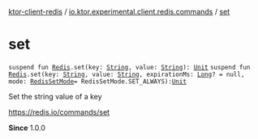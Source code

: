 [ktor-client-redis](../index.md) / [io.ktor.experimental.client.redis.commands](index.md) / [set](./set.md)

# set

`suspend fun `[`Redis`](../io.ktor.experimental.client.redis/-redis/index.md)`.set(key: `[`String`](https://kotlinlang.org/api/latest/jvm/stdlib/kotlin/-string/index.html)`, value: `[`String`](https://kotlinlang.org/api/latest/jvm/stdlib/kotlin/-string/index.html)`): `[`Unit`](https://kotlinlang.org/api/latest/jvm/stdlib/kotlin/-unit/index.html)
`suspend fun `[`Redis`](../io.ktor.experimental.client.redis/-redis/index.md)`.set(key: `[`String`](https://kotlinlang.org/api/latest/jvm/stdlib/kotlin/-string/index.html)`, value: `[`String`](https://kotlinlang.org/api/latest/jvm/stdlib/kotlin/-string/index.html)`, expirationMs: `[`Long`](https://kotlinlang.org/api/latest/jvm/stdlib/kotlin/-long/index.html)`? = null, mode: `[`RedisSetMode`](-redis-set-mode/index.md)` = RedisSetMode.SET_ALWAYS): `[`Unit`](https://kotlinlang.org/api/latest/jvm/stdlib/kotlin/-unit/index.html)

Set the string value of a key

https://redis.io/commands/set

**Since**
1.0.0

